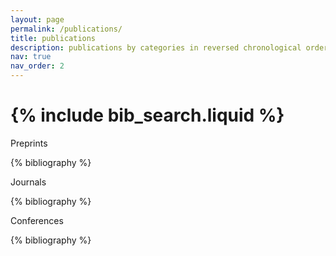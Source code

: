 ```yaml
---
layout: page
permalink: /publications/
title: publications
description: publications by categories in reversed chronological order. generated by jekyll-scholar.
nav: true
nav_order: 2
---
```


<!-- _pages/publications.md -->

<!-- Bibsearch Feature -->

# {% include bib_search.liquid %}

<div class="publications">

Preprints

{% bibliography %}

Journals

{% bibliography %}

Conferences

{% bibliography %}

</div>
